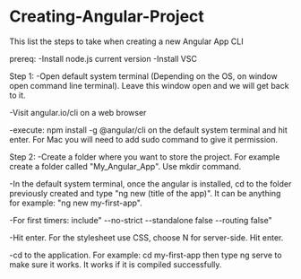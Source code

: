 # Creating-Angular-Project
This list the steps to take when creating a new Angular App CLI

prereq: 
-Install node.js current version
-Install VSC

Step 1: 
-Open default system terminal (Depending on the OS, on window open command line terminal). Leave this window open and we will get back to it.

-Visit angular.io/cli on a web browser

-execute: npm install -g @angular/cli on the default system terminal and hit enter. For Mac you will need to add sudo command to give it permission.

Step 2: 
-Create a folder where you want to store the project. For example create a folder called "My_Angular_App". Use mkdir command.

-In the default system terminal, once the angular is installed, cd to the folder previously created and type "ng new (title of the app)". It can be anything
for example: "ng new my-first-app".

-For first timers: include" --no-strict --standalone false --routing false"

-Hit enter. For the stylesheet use CSS, choose N for server-side. Hit enter.

-cd to the application. For example: cd my-first-app then type ng serve to make sure it works. It works if it is compiled successfully.

  
